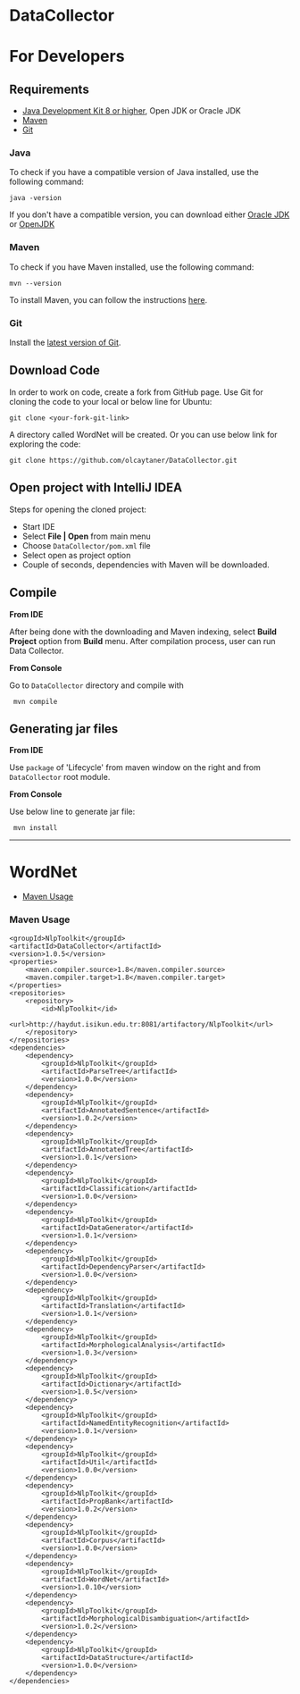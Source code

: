 # DataCollector
For Developers
============

## Requirements

* [Java Development Kit 8 or higher](#java), Open JDK or Oracle JDK
* [Maven](#maven)
* [Git](#git)

### Java 

To check if you have a compatible version of Java installed, use the following command:

    java -version
    
If you don't have a compatible version, you can download either [Oracle JDK](https://www.oracle.com/technetwork/java/javase/downloads/jdk8-downloads-2133151.html) or [OpenJDK](https://openjdk.java.net/install/)    

### Maven
To check if you have Maven installed, use the following command:

    mvn --version
    
To install Maven, you can follow the instructions [here](https://maven.apache.org/install.html).      

### Git

Install the [latest version of Git](https://git-scm.com/book/en/v2/Getting-Started-Installing-Git).

## Download Code

In order to work on code, create a fork from GitHub page. 
Use Git for cloning the code to your local or below line for Ubuntu:

	git clone <your-fork-git-link>

A directory called WordNet will be created. Or you can use below link for exploring the code:

	git clone https://github.com/olcaytaner/DataCollector.git

## Open project with IntelliJ IDEA

Steps for opening the cloned project:

* Start IDE
* Select **File | Open** from main menu
* Choose `DataCollector/pom.xml` file
* Select open as project option
* Couple of seconds, dependencies with Maven will be downloaded. 


## Compile

**From IDE**

After being done with the downloading and Maven indexing, select **Build Project** option from **Build** menu. After compilation process, user can run Data Collector.

**From Console**

Go to `DataCollector` directory and compile with 

     mvn compile 

## Generating jar files

**From IDE**

Use `package` of 'Lifecycle' from maven window on the right and from `DataCollector` root module.

**From Console**

Use below line to generate jar file:

     mvn install



------------------------------------------------

WordNet
============
+ [Maven Usage](#maven-usage)


### Maven Usage

    <groupId>NlpToolkit</groupId>
    <artifactId>DataCollector</artifactId>
    <version>1.0.5</version>
    <properties>
        <maven.compiler.source>1.8</maven.compiler.source>
        <maven.compiler.target>1.8</maven.compiler.target>
    </properties>
    <repositories>
        <repository>
            <id>NlpToolkit</id>
            <url>http://haydut.isikun.edu.tr:8081/artifactory/NlpToolkit</url>
        </repository>
    </repositories>
    <dependencies>
        <dependency>
            <groupId>NlpToolkit</groupId>
            <artifactId>ParseTree</artifactId>
            <version>1.0.0</version>
        </dependency>
        <dependency>
            <groupId>NlpToolkit</groupId>
            <artifactId>AnnotatedSentence</artifactId>
            <version>1.0.2</version>
        </dependency>
        <dependency>
            <groupId>NlpToolkit</groupId>
            <artifactId>AnnotatedTree</artifactId>
            <version>1.0.1</version>
        </dependency>
        <dependency>
            <groupId>NlpToolkit</groupId>
            <artifactId>Classification</artifactId>
            <version>1.0.0</version>
        </dependency>
        <dependency>
            <groupId>NlpToolkit</groupId>
            <artifactId>DataGenerator</artifactId>
            <version>1.0.1</version>
        </dependency>
        <dependency>
            <groupId>NlpToolkit</groupId>
            <artifactId>DependencyParser</artifactId>
            <version>1.0.0</version>
        </dependency>
        <dependency>
            <groupId>NlpToolkit</groupId>
            <artifactId>Translation</artifactId>
            <version>1.0.1</version>
        </dependency>
        <dependency>
            <groupId>NlpToolkit</groupId>
            <artifactId>MorphologicalAnalysis</artifactId>
            <version>1.0.3</version>
        </dependency>
        <dependency>
            <groupId>NlpToolkit</groupId>
            <artifactId>Dictionary</artifactId>
            <version>1.0.5</version>
        </dependency>
        <dependency>
            <groupId>NlpToolkit</groupId>
            <artifactId>NamedEntityRecognition</artifactId>
            <version>1.0.1</version>
        </dependency>
        <dependency>
            <groupId>NlpToolkit</groupId>
            <artifactId>Util</artifactId>
            <version>1.0.0</version>
        </dependency>
        <dependency>
            <groupId>NlpToolkit</groupId>
            <artifactId>PropBank</artifactId>
            <version>1.0.2</version>
        </dependency>
        <dependency>
            <groupId>NlpToolkit</groupId>
            <artifactId>Corpus</artifactId>
            <version>1.0.0</version>
        </dependency>
        <dependency>
            <groupId>NlpToolkit</groupId>
            <artifactId>WordNet</artifactId>
            <version>1.0.10</version>
        </dependency>
        <dependency>
            <groupId>NlpToolkit</groupId>
            <artifactId>MorphologicalDisambiguation</artifactId>
            <version>1.0.2</version>
        </dependency>
        <dependency>
            <groupId>NlpToolkit</groupId>
            <artifactId>DataStructure</artifactId>
            <version>1.0.0</version>
        </dependency>
    </dependencies>
